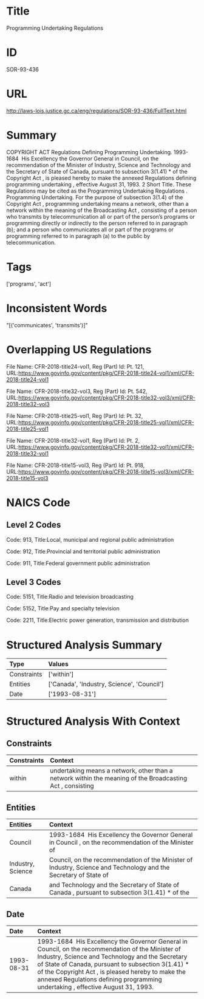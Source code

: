# Title
Programming Undertaking Regulations


# ID
SOR-93-436

# URL
http://laws-lois.justice.gc.ca/eng/regulations/SOR-93-436/FullText.html


# Summary
COPYRIGHT ACT Regulations Defining Programming Undertaking.
1993-1684  His Excellency the Governor General in Council, on the recommendation of the Minister of Industry, Science and Technology and the Secretary of State of Canada, pursuant to subsection 3(1.41) *  of the  Copyright Act , is pleased hereby to make the annexed  Regulations defining programming undertaking , effective August 31, 1993.
2 Short Title.
These Regulations may be cited as the  Programming Undertaking Regulations .
Programming Undertaking.
For the purpose of subsection 3(1.4) of the  Copyright Act ,  programming undertaking  means a network, other than a network within the meaning of the  Broadcasting Act , consisting of a person who transmits by telecommunication all or part of the person’s programs or programming directly or indirectly to the person referred to in paragraph (b); and a person who communicates all or part of the programs or programming referred to in paragraph (a) to the public by telecommunication.


# Tags
['programs', 'act']


# Inconsistent Words
"[('communicates', 'transmits')]"


# Overlapping US Regulations
File Name: CFR-2018-title24-vol1, Reg (Part) Id: Pt. 121, URL:https://www.govinfo.gov/content/pkg/CFR-2018-title24-vol1/xml/CFR-2018-title24-vol1

File Name: CFR-2018-title32-vol3, Reg (Part) Id: Pt. 542, URL:https://www.govinfo.gov/content/pkg/CFR-2018-title32-vol3/xml/CFR-2018-title32-vol3

File Name: CFR-2018-title25-vol1, Reg (Part) Id: Pt. 32, URL:https://www.govinfo.gov/content/pkg/CFR-2018-title25-vol1/xml/CFR-2018-title25-vol1

File Name: CFR-2018-title32-vol1, Reg (Part) Id: Pt. 2, URL:https://www.govinfo.gov/content/pkg/CFR-2018-title32-vol1/xml/CFR-2018-title32-vol1

File Name: CFR-2018-title15-vol3, Reg (Part) Id: Pt. 918, URL:https://www.govinfo.gov/content/pkg/CFR-2018-title15-vol3/xml/CFR-2018-title15-vol3




# NAICS Code
## Level 2 Codes
Code: 913, Title:Local, municipal and regional public administration

Code: 912, Title:Provincial and territorial public administration

Code: 911, Title:Federal government public administration




## Level 3 Codes
Code: 5151, Title:Radio and television broadcasting

Code: 5152, Title:Pay and specialty television

Code: 2211, Title:Electric power generation, transmission and distribution







# Structured Analysis Summary
| Type        | Values                                     |
|:------------|:-------------------------------------------|
| Constraints | ['within']                                 |
| Entities    | ['Canada', 'Industry, Science', 'Council'] |
| Date        | ['1993-08-31']                             |


# Structured Analysis With Context
 


## Constraints
| Constraints   | Context                                                                                                   |
|:--------------|:----------------------------------------------------------------------------------------------------------|
| within        | undertaking means a network, other than a network within the meaning of the Broadcasting Act , consisting |


## Entities
| Entities          | Context                                                                                                          |
|:------------------|:-----------------------------------------------------------------------------------------------------------------|
| Council           | 1993-1684  His Excellency the Governor General in  Council , on the recommendation of the Minister of            |
| Industry, Science | Council, on the recommendation of the Minister of Industry, Science and Technology and the Secretary of State of |
| Canada            | and Technology and the Secretary of State of Canada , pursuant to subsection 3(1.41) * of the                    |


## Date
| Date       | Context                                                                                                                                                                                                                                                                                                                                               |
|:-----------|:------------------------------------------------------------------------------------------------------------------------------------------------------------------------------------------------------------------------------------------------------------------------------------------------------------------------------------------------------|
| 1993-08-31 | 1993-1684  His Excellency the Governor General in Council, on the recommendation of the Minister of Industry, Science and Technology and the Secretary of State of Canada, pursuant to subsection 3(1.41) *  of the  Copyright Act , is pleased hereby to make the annexed  Regulations defining programming undertaking , effective August 31, 1993. |


